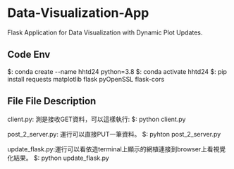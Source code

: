 # Data-Visualization-App 
Flask Application for Data Visualization with Dynamic Plot Updates.


## Code Env 
$: conda create --name hhtd24 python=3.8 
$: conda activate hhtd24 
$: pip install requests matplotlib flask pyOpenSSL flask-cors 

## File File Description 
client.py: 測是接收GET資料，可以這樣執行: 
$: python client.py

post_2_server.py: 運行可以直接PUT一筆資料。 
$: pyhton post_2_server.py 


update_flask.py:運行可以看依造terminal上顯示的網植連接到browser上看視覺化結果。 
$: python update_flask.py 
